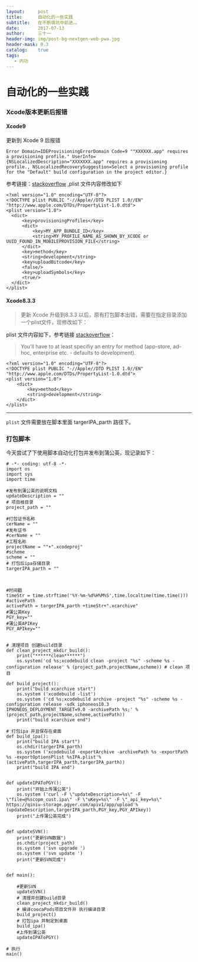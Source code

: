 ```yaml
---
layout:     post
title:      自动化的一些实践
subtitle:   在不断填坑中前进。。
date:       2017-07-13
author:     三十一
header-img: img/post-bg-nextgen-web-pwa.jpg
header-mask: 0.3
catalog:    true
tags:
   - 内功
---
```


# 自动化的一些实践

### Xcode版本更新后报错
#### Xcode9
 更新到 Xcode 9 后报错

```
Error Domain=IDEProvisioningErrorDomain Code=9 ""XXXXXX.app" requires a provisioning profile." UserInfo={NSLocalizedDescription="XXXXXXX.app" requires a provisioning profile., NSLocalizedRecoverySuggestion=Select a provisioning profile for the "Default" build configuration in the project editor.}

```

参考链接：[stackoverflow](https://stackoverflow.com/a/45888412) ,plist 文件内容修改如下

```
<?xml version="1.0" encoding="UTF-8"?>
<!DOCTYPE plist PUBLIC "-//Apple//DTD PLIST 1.0//EN" "http://www.apple.com/DTDs/PropertyList-1.0.dtd">
<plist version="1.0">
  <dict>
      <key>provisioningProfiles</key>
      <dict>
          <key>MY_APP_BUNDLE_ID</key>
          <string>MY_PROFILE_NAME_AS_SHOWN_BY_XCODE or UUID_FOUND_IN_MOBILEPROVISION_FILE</string>
      </dict>
      <key>method</key>
      <string>development</string>
      <key>uploadBitcode</key>
      <false/>
      <key>uploadSymbols</key>
      <true/>
  </dict>
</plist>
```
#### Xcode8.3.3
> 更新 Xcode 升级到8.3.3 以后，原有打包脚本出错，需要在指定目录添加一个plist文件，现修改如下：


plist 文件内容如下，参考链接 [stackoverflow](https://stackoverflow.com/a/43154970/7771598)：
>  You'll have to at least specifiy an entry for method (app-store, ad-hoc, enterprise etc. - defaults to development). 
> 

```
<?xml version="1.0" encoding="UTF-8"?>
<!DOCTYPE plist PUBLIC "-//Apple//DTD PLIST 1.0//EN" "http://www.apple.com/DTDs/PropertyList-1.0.dtd">
<plist version="1.0">
    <dict>
        <key>method</key>
        <string>development</string>
    </dict>
</plist>

```


---
`plist` 文件需要放在脚本里面 targerIPA_parth 路径下。

###  打包脚本
今天尝试了下使用脚本自动化打包并发布到蒲公英，现记录如下：

```
# -*- coding: utf-8 -*-
import os
import sys
import time

#发布到蒲公英的说明文档
updateDescription = ""
# 项目根目录
project_path = ""

#打包证书名称
cerName = ""
#发布证书
#cerName = ""
#工程名称
projectName = ""+".xcodeproj"
#scheme
scheme = ""
# 打包后ipa存储目录
targerIPA_parth = ""



#时间戳
timeStr = time.strftime('%Y-%m-%d%H%M%S',time.localtime(time.time()))
#activePath
activePath = targerIPA_parth +timeStr+".xcarchive"
#蒲公英Key
PGY_key=""
#蒲公英APIKey
PGY_APIkey=""


# 清理项目 创建build目录
def clean_project_mkdir_build():
    print("******clean******")
    os.system('cd %s;xcodebuild clean -project "%s" -scheme %s -configuration release' % (project_path,projectName,scheme)) # clean 项目

def build_project():
    print("build xcarchive start")
    os.system ('xcodebuild -list')
    os.system ('cd %s;xcodebuild archive -project "%s" -scheme %s -configuration release -sdk iphoneos10.3  IPHONEOS_DEPLOYMENT_TARGET=9.0 -archivePath %s;' % (project_path,projectName,scheme,activePath))
    print("build xcarchive end")

# 打包ipa 并且保存在桌面
def build_ipa():
    print("build IPA start")
    os.chdir(targerIPA_parth)
    os.system ('xcodebuild -exportArchive -archivePath %s -exportPath %s -exportOptionsPlist %sIPA.plist'%(activePath,targerIPA_parth,targerIPA_parth))
    print("build IPA end")


def updateIPAToPGY():
    print("开始上传蒲公英")
    os.system ('curl -F \"updateDescription=%s\" -F \"file=@%scopm_cust.ipa\" -F \"uKey=%s\" -F \"_api_key=%s\" https://qiniu-storage.pgyer.com/apiv1/app/upload'%(updateDescription,targerIPA_parth,PGY_key,PGY_APIkey))
    print("上传蒲公英完成")


def updateSVN():
    print("更新SVN数据")
    os.chdir(project_path)    
    os.system ('svn upgrade ')
    os.system ('svn update ')    
    print("更新SVN完成")


def main():
    
    #更新SVN
    updateSVN()
    # 清理并创建build目录
    clean_project_mkdir_build()
    # 编译coocaPods项目文件并 执行编译目录
    build_project()
    # 打包ipa 并制定到桌面
    build_ipa()
    #上传到蒲公英
    updateIPAToPGY()

# 执行
main()
```


